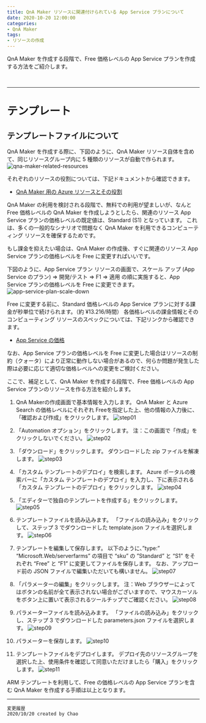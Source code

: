 ```yaml
---
title: QnA Maker リソースに関連付けられている App Service プランについて
date: 2020-10-20 12:00:00
categories:
- QnA Maker
tags:
- リソースの作成
---
```

QnA Maker を作成する段階で、Free 価格レベルの App Service プランを作成する方法をご紹介します。
<!-- more -->
<br>

***
# テンプレート
## テンプレートファイルについて
QnA Maker を作成する際に、下図のように、QnA Maker リソース自体を含めて、同じリソースグループ内に 5 種類のリソースが自動で作られます。
![qna-maker-related-resources](https://jpaiblog.github.io/images/QnA-Maker-App-Service/qna-maker-related-resources.png)

それぞれのリソースの役割については、下記ドキュメントから確認できます。
- [QnA Maker 用の Azure リソースとその役割](https://docs.microsoft.com/ja-jp/azure/cognitive-services/qnamaker/concepts/azure-resources#resource-purposes)

QnA Maker の利用を検討される段階で、無料での利用が望ましいが、なんと Free 価格レベルの QnA Maker を作成しようとしたら、関連のリソース App Service プランの価格レベルの既定値は、Standard (S1) となっています。
これは、多くの一般的なシナリオで問題なく QnA Maker を利用できるコンピューティング リソースを確保するためです。

もし課金を抑えたい場合は、QnA Maker の作成後、すぐに関連のリソース App Service プランの価格レベルを Free に変更すればいいです。

下図のように、App Service プラン リソースの画面で、スケール アップ (App Service のプラン) ⇒ 開発/テスト ⇒ F1  ⇒ 適用 の順に実施すると、App Service プランの価格レベルを Free に変更できます。
![app-service-plan-scale-down](https://jpaiblog.github.io/images/QnA-Maker-App-Service/app-service-plan-scale-down.png)

Free に変更する前に、Standard 価格レベルの App Service プランに対する課金が秒単位で続けられます。（約 ¥13.216/時間）
各価格レベルの課金情報とそのコンピューティング リソースのスペックについては、下記リンクから確認できます。
- [App Service の価格](https://azure.microsoft.com/ja-jp/pricing/details/app-service/windows/)

なお、App Service プランの価格レベルを Free に変更した場合はリソースの制約（クォータ）により正常に動作しない場合があるので、何らか問題が発生した際は必要に応じて適切な価格レベルへの変更をご検討ください。

ここで、補足として、QnA Maker を作成する段階で、Free 価格レベルの App Service プランのリソースを作る方法を紹介します。

1. QnA Makerの作成画面で基本情報を入力します。
QnA Maker と Azure Search の価格レベルにそれぞれ Freeを指定した上、他の情報の入力後に、「確認および作成」をクリックします。
![step01](https://jpaiblog.github.io/images/QnA-Maker-App-Service/step01.png)

2. 「Automation オプション」をクリックします。
注：この画面で「作成」をクリックしないでください。
![step02](https://jpaiblog.github.io/images/QnA-Maker-App-Service/step02.png)

3. 「ダウンロード」をクリックします。
ダウンロードした zip ファイルを解凍します。 
![step03](https://jpaiblog.github.io/images/QnA-Maker-App-Service/step03.png)

4. 「カスタム テンプレートのデプロイ」を検索します。
Azure ポータルの検索バーに「カスタム テンプレートのデプロイ」を入力し、下に表示される「カスタム テンプレートのデプロイ」をクリックします。
![step04](https://jpaiblog.github.io/images/QnA-Maker-App-Service/step04.png)

5. 「エディターで独自のテンプレートを作成する」をクリックします。
![step05](https://jpaiblog.github.io/images/QnA-Maker-App-Service/step05.png)

6. テンプレートファイルを読み込みます。
「ファイルの読み込み」をクリックして、ステップ 3 でダウンロードした template.json ファイルを選択します。
![step06](https://jpaiblog.github.io/images/QnA-Maker-App-Service/step06.png)

7. テンプレートを編集して保存します。
以下のように、”type:” “Microsoft.Web/serverfarms” の項目で “sku” の ”Standard” と “S1” をそれぞれ “Free” と “F1” に変更してファイルを保存します。
なお、アップロード前の JSON ファイルで編集いただいても構いません。
![step07](https://jpaiblog.github.io/images/QnA-Maker-App-Service/step07.png)

8. 「パラメーターの編集」をクリックします。
注：Web ブラウザーによってはボタンの名前が全て表示されない場合がございますので、マウスカーソルをボタン上に置いて表示されるツールチップでご確認ください。
![step08](https://jpaiblog.github.io/images/QnA-Maker-App-Service/step08.png)

9. パラメーターファイルを読み込みます。
「ファイルの読み込み」をクリックし、ステップ 3 でダウンロードした parameters.json ファイルを選択します。
![step09](https://jpaiblog.github.io/images/QnA-Maker-App-Service/step09.png)

10. パラメーターを保存します。
![step10](https://jpaiblog.github.io/images/QnA-Maker-App-Service/step10.png)

11. テンプレートファイルをデプロイします。
デプロイ先のリソースグループを選択した上、使用条件を確認して同意いただけましたら「購入」をクリックします。
![step11](https://jpaiblog.github.io/images/QnA-Maker-App-Service/step11.png)

ARM テンプレートを利用して、Free の価格レベルの App Service プランを含む QnA Maker を作成する手順は以上となります。

***
`変更履歴`  
`2020/10/20 created by Chao`  
